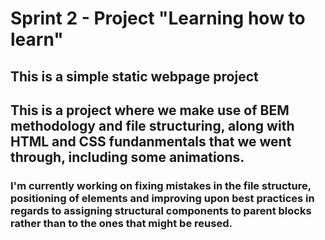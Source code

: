 # Sprint 2 - Project "Learning how to learn"

## This is a simple static webpage project

## This is a project where we make use of BEM methodology and file structuring, along with HTML and CSS fundanmentals that we went through, including some animations.

### I'm currently working on fixing mistakes in the file structure, positioning of elements and improving upon best practices in regards to assigning structural components to parent blocks rather than to the ones that might be reused.
